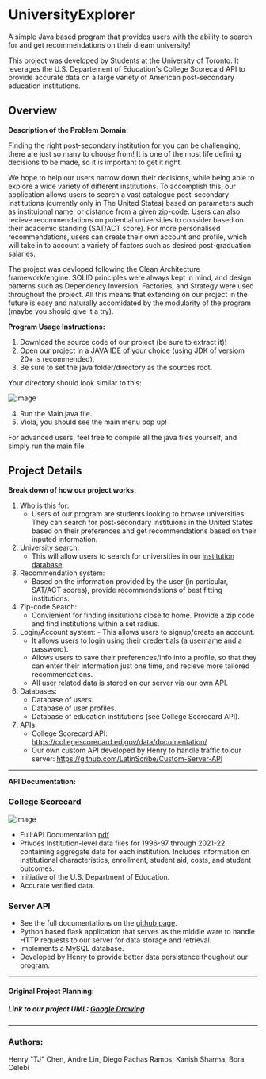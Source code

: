 # UniversityExplorer

A simple Java based program that provides users with the ability to search for and get recommendations on their dream university!

This project was developed by Students at the University of Toronto. It leverages the U.S. Departement of Education's College Scorecard API to provide accurate data on a large variety of American post-secondary education institutions.

## Overview

**Description of the Problem Domain:**

Finding the right post-secondary institution for you can be challenging, there are just so many to choose from! It is one of the most life defining decisions to be made, so it is important to get it right. 

We hope to help our users narrow down their decisions, while being able to explore a wide variety of different institutions. To accomplish this, our application allows users to search a vast catalogue post-secondary institutions (currently only in The United States) based on parameters such as instituional name, or distance from a given zip-code. Users can also recieve recommendations on potential universities to consider based on their academic standing (SAT/ACT score). For more personalised recommendations, users can create their own account and profile, which will take in to account a variety of factors such as desired post-graduation salaries. 

The project was devloped following the Clean Architecture framework/engine. SOLID principles were always kept in mind, and design patterns such as Dependency Inversion, Factories, and Strategy were used throughout the project. All this means that extending on our project in the future is easy and naturally accomidated by the modularity of the program (maybe you should give it a try). 

**Program Usage Instructions:**
1) Download the source code of our project (be sure to extract it)!
2) Open our project in a JAVA IDE of your choice (using JDK of versiom 20+ is recommended).
3) Be sure to set the java folder/directory as the sources root.

Your directory should look similar to this:

![image](https://github.com/LatinScribe/UniversityExplorer/assets/127168121/f490755b-c62b-4c1d-b721-5171ba078684)

4) Run the Main.java file.
5) Viola, you should see the main menu pop up!

For advanced users, feel free to compile all the java files yourself, and simply run the main file.

## Project Details

**Break down of how our project works:**

1. Who is this for:
	- Users of our program are students looking to browse universities. They can search for post-secondary instituions in the United States based on their preferences and get recommendations based on their inputed information.
2. University search:
	- This will allow users to search for universities in our [institution database](https://collegescorecard.ed.gov/data/documentation/).
3. Recommendation system:
  	 - Based on the information provided by the user (in particular, SAT/ACT scores), provide recommendations of best fitting institutions.
4. Zip-code Search:
	- Convienient for finding insitutions close to home. Provide a zip code and find institutions within a set radius.
5. Login/Account system:
        - This allows users to signup/create an account.
	- It allows users to login using their credentials (a username and a password).
	- Allows users to save their preferences/info into a profile, so that they can enter their information just one time, and recieve more tailored recommendations.
 	- All user related data is stored on our server via our own [API](https://github.com/LatinScribe/Custom-Server-API).
6. Databases:
	- Database of users.
 	- Database of user profiles.
  	- Database of education institutions (see College Scorecard API).
7. APIs
	- College Scorecard API: https://collegescorecard.ed.gov/data/documentation/
	- Our own custom API developed by Henry to handle traffic to our server: https://github.com/LatinScribe/Custom-Server-API

  ---

**API Documentation:**

### **College Scorecard**

![image](https://github.com/LatinScribe/UniversityExplorer/assets/127168121/c3fb3b32-52bd-40be-8e1f-8c78aed8b00b)


- Full API Documentation [pdf](https://collegescorecard.ed.gov/assets/InstitutionDataDocumentation.pdf)
- Privdes Institution-level data files for 1996-97 through 2021-22 containing aggregate data for each institution. Includes information on institutional characteristics, enrollment, student aid, costs, and student outcomes.
- Initiative of the U.S. Department of Education.
- Accurate verified data.

### **Server API**
- See the full documentations on the [github page](https://github.com/LatinScribe/Custom-Server-API).
- Python based flask application that serves as the middle ware to handle HTTP requests to our server for data storage and retrieval.
- Implements a MySQL database.
- Developed by Henry to provide better data persistence thoughout our program.
---

#### **Original Project Planning**:

##### Link to our project UML: [Google Drawing](https://docs.google.com/drawings/d/11WJCj5-iBdr0djCl40v0F3NTEFxRZQwrKyZO_EVWw8s/edit?usp=sharing)
---
### Authors:
Henry "TJ" Chen, Andre Lin, Diego Pachas Ramos, Kanish Sharma, Bora Celebi
